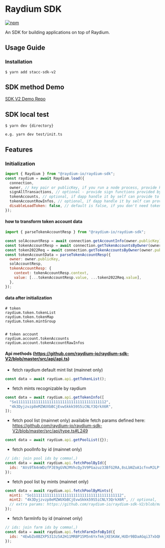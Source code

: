 # Raydium SDK

[npm-image]: https://img.shields.io/npm/v/stacc-sdk-v2.svg?style=flat
[npm-url]: https://www.npmjs.com/package/stacc-sdk-v2

[![npm][npm-image]][npm-url]

An SDK for building applications on top of Raydium.

## Usage Guide

### Installation

```
$ yarn add stacc-sdk-v2
```

## SDK method Demo

[SDK V2 Demo Repo](https://github.com/raydium-io/raydium-sdk-V2-demo)

## SDK local test

```
$ yarn dev {directory}

e.g. yarn dev test/init.ts
```

## Features

### Initialization

```javascript
import { Raydium } from "@raydium-io/raydium-sdk";
const raydium = await Raydium.load({
  connection,
  owner, // key pair or publicKey, if you run a node process, provide keyPair
  signAllTransactions, // optional - provide sign functions provided by @solana/wallet-adapter-react
  tokenAccounts, // optional, if dapp handle it by self can provide to sdk
  tokenAccountRowInfos, // optional, if dapp handle it by self can provide to sdk
  disableLoadToken: false, // default is false, if you don't need token info, set to true
});
```

#### how to transform token account data

```javascript
import { parseTokenAccountResp } from "@raydium-io/raydium-sdk";

const solAccountResp = await connection.getAccountInfo(owner.publicKey);
const tokenAccountResp = await connection.getTokenAccountsByOwner(owner.publicKey, { programId: TOKEN_PROGRAM_ID });
const token2022Req = await connection.getTokenAccountsByOwner(owner.publicKey, { programId: TOKEN_2022_PROGRAM_ID });
const tokenAccountData = parseTokenAccountResp({
  owner: owner.publicKey,
  solAccountResp,
  tokenAccountResp: {
    context: tokenAccountResp.context,
    value: [...tokenAccountResp.value, ...token2022Req.value],
  },
});
```

#### data after initialization

```
# token
raydium.token.tokenList
raydium.token.tokenMap
raydium.token.mintGroup


# token account
raydium.account.tokenAccounts
raydium.account.tokenAccountRawInfos
```

#### Api methods (https://github.com/raydium-io/raydium-sdk-V2/blob/master/src/api/api.ts)

- fetch raydium default mint list (mainnet only)

```javascript
const data = await raydium.api.getTokenList();
```

- fetch mints recognizable by raydium

```javascript
const data = await raydium.api.getTokenInfo([
  "So11111111111111111111111111111111111111112",
  "4k3Dyjzvzp8eMZWUXbBCjEvwSkkk59S5iCNLY3QrkX6R",
]);
```

- fetch pool list (mainnet only)
  available fetch params defined here: https://github.com/raydium-io/raydium-sdk-V2/blob/master/src/api/type.ts#L249

```javascript
const data = await raydium.api.getPoolList({});
```

- fetch poolInfo by id (mainnet only)

```javascript
// ids: join pool ids by comma(,)
const data = await raydium.api.fetchPoolById({
  ids: "AVs9TA4nWDzfPJE9gGVNJMVhcQy3V9PGazuz33BfG2RA,8sLbNZoA1cfnvMJLPfp98ZLAnFSYCFApfJKMbiXNLwxj",
});
```

- fetch pool list by mints (mainnet only)

```javascript
const data = await raydium.api.fetchPoolByMints({
  mint1: "So11111111111111111111111111111111111111112",
  mint2: "4k3Dyjzvzp8eMZWUXbBCjEvwSkkk59S5iCNLY3QrkX6R", // optional,
  // extra params: https://github.com/raydium-io/raydium-sdk-V2/blob/master/src/api/type.ts#L249
});
```

- fetch farmInfo by id (mainnet only)

```javascript
// ids: join farm ids by comma(,)
const data = await raydium.api.fetchFarmInfoById({
  ids: "4EwbZo8BZXP5313z5A2H11MRBP15M5n6YxfmkjXESKAW,HUDr9BDaAGqi37xbQHzxCyXvfMCKPTPNF8g9c9bPu1Fu",
});
```
